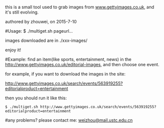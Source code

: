 this is a small tool used to grab images from www.gettyimages.co.uk, and it's still evolving.

authored by zhouwei, on 2015-7-10


#Usage:
    $ ./multiget.sh pageurl…

images downloaded are in ./xxx-images/

enjoy it!


#Example:
find an item(like sports, entertainment, news) in the http://www.gettyimages.co.uk/editorial-images, and then choose one event.

for example, if you want to download the images in the site:

http://www.gettyimages.co.uk/search/events/563919255?editorialproduct=entertainment

then you should run it like this:

    $ ./multiget.sh http://www.gettyimages.co.uk/search/events/563919255?editorialproduct=entertainment


#any problems? 
please contact me: weizhou@mail.ustc.edu.cn
